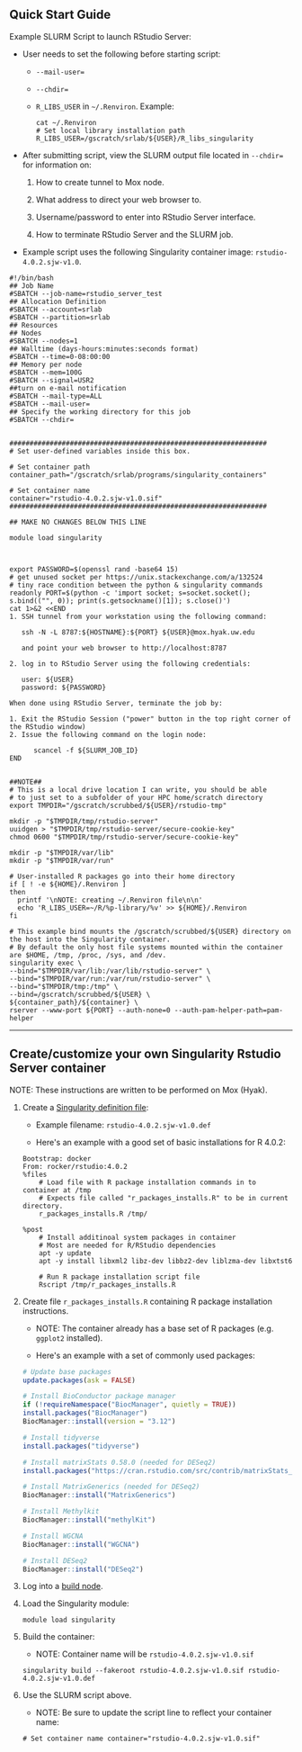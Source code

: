 ## Quick Start Guide

Example SLURM Script to launch RStudio Server:

- User needs to set the following before starting script:

    - `--mail-user=`
    - `--chdir=`
    - `R_LIBS_USER` in `~/.Renviron`. Example:

        ```shell
        cat ~/.Renviron 
        # Set local library installation path
        R_LIBS_USER=/gscratch/srlab/${USER}/R_libs_singularity
        ```

- After submitting script, view the SLURM output file located in `--chdir=` for information on:

    1. How to create tunnel to Mox node.

    2. What address to direct your web browser to.

    3. Username/password to enter into RStudio Server interface.

    4. How to terminate RStudio Server and the SLURM job.

- Example script uses the following Singularity container image: `rstudio-4.0.2.sjw-v1.0`.

```shell
#!/bin/bash
## Job Name
#SBATCH --job-name=rstudio_server_test
## Allocation Definition
#SBATCH --account=srlab
#SBATCH --partition=srlab
## Resources
## Nodes
#SBATCH --nodes=1
## Walltime (days-hours:minutes:seconds format)
#SBATCH --time=0-08:00:00
## Memory per node
#SBATCH --mem=100G
#SBATCH --signal=USR2
##turn on e-mail notification
#SBATCH --mail-type=ALL
#SBATCH --mail-user=
## Specify the working directory for this job
#SBATCH --chdir=


################################################################
# Set user-defined variables inside this box.

# Set container path
container_path="/gscratch/srlab/programs/singularity_containers"

# Set container name
container="rstudio-4.0.2.sjw-v1.0.sif"
################################################################

## MAKE NO CHANGES BELOW THIS LINE

module load singularity



export PASSWORD=$(openssl rand -base64 15)
# get unused socket per https://unix.stackexchange.com/a/132524
# tiny race condition between the python & singularity commands
readonly PORT=$(python -c 'import socket; s=socket.socket(); s.bind(("", 0)); print(s.getsockname()[1]); s.close()')
cat 1>&2 <<END
1. SSH tunnel from your workstation using the following command:

   ssh -N -L 8787:${HOSTNAME}:${PORT} ${USER}@mox.hyak.uw.edu

   and point your web browser to http://localhost:8787

2. log in to RStudio Server using the following credentials:

   user: ${USER}
   password: ${PASSWORD}

When done using RStudio Server, terminate the job by:

1. Exit the RStudio Session ("power" button in the top right corner of the RStudio window)
2. Issue the following command on the login node:

      scancel -f ${SLURM_JOB_ID}
END


##NOTE##
# This is a local drive location I can write, you should be able
# to just set to a subfolder of your HPC home/scratch directory
export TMPDIR="/gscratch/scrubbed/${USER}/rstudio-tmp"

mkdir -p "$TMPDIR/tmp/rstudio-server"
uuidgen > "$TMPDIR/tmp/rstudio-server/secure-cookie-key"
chmod 0600 "$TMPDIR/tmp/rstudio-server/secure-cookie-key"

mkdir -p "$TMPDIR/var/lib"
mkdir -p "$TMPDIR/var/run"

# User-installed R packages go into their home directory
if [ ! -e ${HOME}/.Renviron ]
then
  printf '\nNOTE: creating ~/.Renviron file\n\n'
  echo 'R_LIBS_USER=~/R/%p-library/%v' >> ${HOME}/.Renviron
fi

# This example bind mounts the /gscratch/scrubbed/${USER} directory on the host into the Singularity container.
# By default the only host file systems mounted within the container are $HOME, /tmp, /proc, /sys, and /dev.
singularity exec \
--bind="$TMPDIR/var/lib:/var/lib/rstudio-server" \
--bind="$TMPDIR/var/run:/var/run/rstudio-server" \
--bind="$TMPDIR/tmp:/tmp" \
--bind=/gscratch/scrubbed/${USER} \
${container_path}/${container} \
rserver --www-port ${PORT} --auth-none=0 --auth-pam-helper-path=pam-helper
```

---

## Create/customize your own Singularity Rstudio Server container

NOTE: These instructions are written to be performed on Mox (Hyak).

1. Create a [Singularity definition file](https://sylabs.io/guides/3.5/user-guide/definition_files.html):

    - Example filename: `rstudio-4.0.2.sjw-v1.0.def`

    - Here's an example with a good set of basic installations for R 4.0.2:

    ```
    Bootstrap: docker
    From: rocker/rstudio:4.0.2
    %files
        # Load file with R package installation commands in to container at /tmp
        # Expects file called "r_packages_installs.R" to be in current directory.
        r_packages_installs.R /tmp/

    %post
        # Install additinoal system packages in container
        # Most are needed for R/RStudio dependencies
        apt -y update
        apt -y install libxml2 libz-dev libbz2-dev liblzma-dev libxtst6
        
        # Run R package installation script file
        Rscript /tmp/r_packages_installs.R
    ```

2. Create file `r_packages_installs.R` containing R package installation instructions.

    - NOTE: The container already has a base set of R packages (e.g. `ggplot2` installed).

    - Here's an example with a set of commonly used packages:

    ```R
    # Update base packages
    update.packages(ask = FALSE)

    # Install BioConductor package manager
    if (!requireNamespace("BiocManager", quietly = TRUE))
    install.packages("BiocManager")
    BiocManager::install(version = "3.12")

    # Install tidyverse
    install.packages("tidyverse")

    # Install matrixStats 0.58.0 (needed for DESeq2)
    install.packages("https://cran.rstudio.com/src/contrib/matrixStats_0.61.0.tar.gz", repos=NULL, type="source")

    # Install MatrixGenerics (needed for DESeq2)
    BiocManager::install("MatrixGenerics")

    # Install Methylkit
    BiocManager::install("methylKit")

    # Install WGCNA
    BiocManager::install("WGCNA")

    # Install DESeq2
    BiocManager::install("DESeq2")
    ```


1. Log into a [build node](https://robertslab.github.io/resources/mox_Node-Types/#build-node).

2. Load the Singularity module:

    `module load singularity`

3. Build the container:
    
    - NOTE: Container name will be `rstudio-4.0.2.sjw-v1.0.sif`

    `singularity build --fakeroot rstudio-4.0.2.sjw-v1.0.sif rstudio-4.0.2.sjw-v1.0.def`

4. Use the SLURM script above.

    - NOTE: Be sure to update the script line to reflect your container name:
    
    `# Set container name
container="rstudio-4.0.2.sjw-v1.0.sif"`